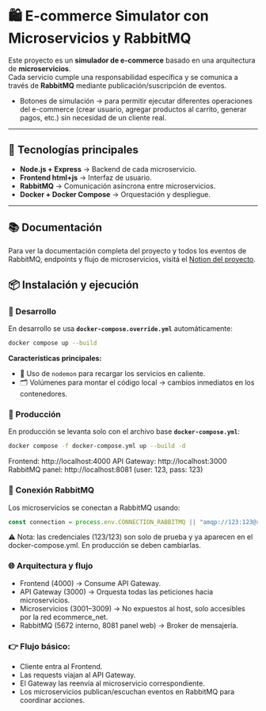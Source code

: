 # 🛍️ E-commerce Simulator con Microservicios y RabbitMQ  

Este proyecto es un **simulador de e-commerce** basado en una arquitectura de **microservicios**.  
Cada servicio cumple una responsabilidad específica y se comunica a través de **RabbitMQ** mediante publicación/suscripción de eventos.  

- Botones de simulación → para permitir ejecutar diferentes operaciones del e-commerce (crear usuario, agregar productos al carrito, generar pagos, etc.) sin necesidad de un cliente real.
---

## 🚀 Tecnologías principales  

- **Node.js + Express** → Backend de cada microservicio.  
- **Frontend html+js** → Interfaz de usuario.  
- **RabbitMQ** → Comunicación asíncrona entre microservicios.  
- **Docker + Docker Compose** → Orquestación y despliegue.  

---

## 📚 Documentación

Para ver la documentación completa del proyecto y todos los eventos de RabbitMQ, endpoints y flujo de microservicios, visitá el [Notion del proyecto](https://www.notion.so/TU_LINK_AQUI).

## 📦 Instalación y ejecución  

### 🔹 Desarrollo  

En desarrollo se usa **`docker-compose.override.yml`** automáticamente:  

```bash
docker compose up --build
```
**Características principales:**  
- 🔄 Uso de `nodemon` para recargar los servicios en caliente.  
- 🗂️ Volúmenes para montar el código local → cambios inmediatos en los contenedores.

### 🔹 Producción  

En producción se levanta solo con el archivo base **`docker-compose.yml`**:  

```bash
docker compose -f docker-compose.yml up --build -d
```

Frontend: http://localhost:4000
API Gateway: http://localhost:3000
RabbitMQ panel: http://localhost:8081 (user: 123, pass: 123)

### 🔗 Conexión RabbitMQ  

Los microservicios se conectan a RabbitMQ usando:  

```js
const connection = process.env.CONNECTION_RABBITMQ || "amqp://123:123@rabbitmq:5672";
```
⚠️ Nota: las credenciales (123/123) son solo de prueba y ya aparecen en el docker-compose.yml.
En producción se deben cambiarlas.

### 🌐 Arquitectura y flujo

- Frontend (4000) → Consume API Gateway.
- API Gateway (3000) → Orquesta todas las peticiones hacia microservicios.
- Microservicios (3001–3009) → No expuestos al host, solo accesibles por la red ecommerce_net.
- RabbitMQ (5672 interno, 8081 panel web) → Broker de mensajería.

### 👉 Flujo básico:

- Cliente entra al Frontend.
- Las requests viajan al API Gateway.
- El Gateway las reenvía al microservicio correspondiente.
- Los microservicios publican/escuchan eventos en RabbitMQ para coordinar acciones.
